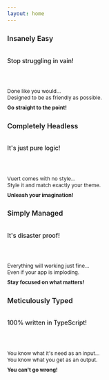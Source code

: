 ```yaml
---
layout: home
---
```


<script setup>
    import VuertHero from "@theme/components/pages/home/VuertHero.vue";
    import VuertFeatures from "@theme/components/pages/home/VuertFeatures.vue";
    import VuertFeature from "@theme/components/pages/home/VuertFeature.vue";
</script>

<VuertHero />
<VuertFeatures :grid="4">
    <VuertFeature icon="🤯">
        <h2 class="title">
            Insanely Easy
        </h2>
        <h4 class="subtitle">
            Stop struggling in vain!
        </h4>
        <p class="details">
            Done like you would...<br />
            Designed to be as friendly as possible.<br />
            <strong class="details__loud-out">
                Go straight to the point!
            </strong>
        </p>
    </VuertFeature>
    <VuertFeature icon="🎨">
        <h2 class="title">
            Completely Headless
        </h2>
        <h4 class="subtitle">
            It's just pure logic!
        </h4>
        <p class="details">
            Vuert comes with no style...<br />
            Style it and match exactly your theme.<br />
            <strong class="details__loud-out">
                Unleash your imagination!
            </strong>
        </p>
    </VuertFeature>
    <VuertFeature icon="🪄">
        <h2 class="title">
            Simply Managed
        </h2>
        <h4 class="subtitle">
            It's disaster proof!
        </h4>
        <p class="details">
            Everything will working just fine...<br />
            Even if your app is imploding.<br />
            <strong class="details__loud-out">
                Stay focused on what matters!
            </strong>
        </p>
    </VuertFeature>
    <VuertFeature icon="💎">
        <h2 class="title">
            Meticulously Typed
        </h2>
        <h4 class="subtitle">
            100% written in TypeScript!
        </h4>
        <p class="details">
            You know what it's need as an input...<br />
            You know what you get as an output.<br />
            <strong class="details__loud-out">
                You can't go wrong!
            </strong>
        </p>
    </VuertFeature>
</VuertFeatures>

<style lang="scss" scoped>
    .title
    {
        font-size: 16px;
        font-weight: 600;
        line-height: 24px;
    }
    .subtitle
    {
        color: var(--vp-c-text-2);
        flex-grow: 1;
        font-size: 14px;
        font-weight: 500;
        line-height: 24px;
        padding-top: 8px;
    }
    .details
    {
        font-size: 12px;
        padding-top: 32px;
    }
    .details__loud-out
    {
        display: inline-block;
        margin-top: 8px;
    }
</style>

